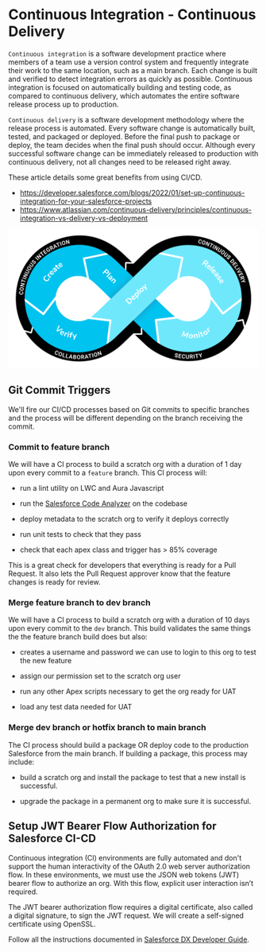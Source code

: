 # Continuous Integration - Continuous Delivery

`Continuous integration` is a software development practice where members of a team use a version control system and frequently integrate their work to the same location, such as a main branch. Each change is built and verified to detect integration errors as quickly as possible. Continuous integration is focused on automatically building and testing code, as compared to continuous delivery, which automates the entire software release process up to production.

`Continuous delivery` is a software development methodology where the release process is automated. Every software change is automatically built, tested, and packaged or deployed. Before the final push to package or deploy, the team decides when the final push should occur. Although every successful software change can be immediately released to production with continuous delivery, not all changes need to be released right away.

These article details some great benefits from using CI/CD.

- https://developer.salesforce.com/blogs/2022/01/set-up-continuous-integration-for-your-salesforce-projects
- https://www.atlassian.com/continuous-delivery/principles/continuous-integration-vs-delivery-vs-deployment

![CI-CD.png](images/CI-CD.png)

## Git Commit Triggers

We'll fire our CI/CD processes based on Git commits to specific branches and the process will be different depending on the branch receiving the commit.

### Commit to feature branch

We will have a CI process to build a scratch org with a duration of 1 day upon every commit to a `feature` branch. This CI process will:

- run a lint utility on LWC and Aura Javascript

- run the [Salesforce Code Analyzer](https://forcedotcom.github.io/sfdx-scanner/en/v3.x/scanner-commands/run/) on the codebase

- deploy metadata to the scratch org to verify it deploys correctly

- run unit tests to check that they pass

- check that each apex class and trigger has > 85% coverage

This is a great check for developers that everything is ready for a Pull Request. It also lets the Pull Request approver know that the feature changes is ready for review.

### Merge feature branch to dev branch

We will have a CI process to build a scratch org with a duration of 10 days upon every commit to the `dev` branch. This build validates the same things the the feature branch build does but also:

- creates a username and password we can use to login to this org to test the new feature

- assign our permission set to the scratch org user

- run any other Apex scripts necessary to get the org ready for UAT

- load any test data needed for UAT

### Merge dev branch or hotfix branch to main branch

The CI process should build a package OR deploy code to the production Salesforce from the main branch. If building a package, this process may include:

- build a scratch org and install the package to test that a new install is successful.

- upgrade the package in a permanent org to make sure it is successful.

## Setup JWT Bearer Flow Authorization for Salesforce CI-CD

Continuous integration (CI) environments are fully automated and don't support the human interactivity of the OAuth 2.0 web server authorization flow. In these environments, we must use the JSON web tokens (JWT) bearer flow to authorize an org. With this flow, explicit user interaction isn’t required.

The JWT bearer authorization flow requires a digital certificate, also called a digital signature, to sign the JWT request. We will create a self-signed certificate using OpenSSL.

Follow all the instructions documented in [Salesforce DX Developer Guide](https://developer.salesforce.com/docs/atlas.en-us.sfdx_dev.meta/sfdx_dev/sfdx_dev_auth_jwt_flow.htm#sfdx_dev_auth_jwt_flow).
